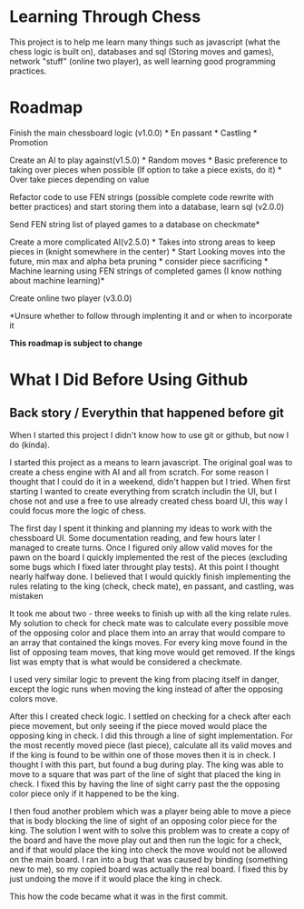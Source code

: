 # Learning Through Chess
This project is to help me learn many things such as javascript (what the chess logic is built on), databases and sql (Storing moves and games), network "stuff" (online two player), as well learning good programming practices.

# Roadmap
Finish the main chessboard logic (v1.0.0)
    * En passant 
    * Castling 
    * Promotion

Create an AI to play against(v1.5.0)
    * Random moves
    * Basic preference to taking over pieces when possible (If option to take a piece exists, do it)
    * Over take pieces depending on value


Refactor code to use FEN strings (possible complete code rewrite with better practices) and start storing them into a database, learn sql (v2.0.0)

Send FEN string list of played games to a database on checkmate*

Create a more complicated AI(v2.5.0)
    * Takes into strong areas to keep pieces in (knight somewhere in the center)
    * Start Looking moves into the future, min max and alpha beta pruning
    * consider piece sacrificing
    * Machine learning using FEN strings of completed games (I know nothing about machine learning)*



Create online two player (v3.0.0)

*Unsure whether to follow through implenting it and or when to incorporate it

**This roadmap is subject to change**


# What I Did Before Using Github

## Back story / Everythin that happened before git

When I started this project I didn't know how to use git or github, but now I do (kinda).

I started this project as a means to learn javascript. The original goal was to create a chess engine with AI and all from scratch. For some reason I thought that I could do it in a weekend, didn't happen but I tried. When first starting I wanted to create everything from scratch includin the UI, but I chose not and use a free to use already created chess board UI, this way I could focus more the logic of chess. 

The first day I spent it thinking and planning my ideas to work with the chessboard UI. Some documentation reading, and few hours later I managed to create turns. Once I figured only allow valid moves for the pawn on the board I quickly implemented the rest of the pieces (excluding some bugs which I fixed later throught play tests). At this point I thought nearly halfway done. I believed that I would quickly finish implementing the rules relating to the king (check, check mate), en passant, and castling, was mistaken

It took me about two - three weeks to finish up with all the king relate rules. My solution to check for check mate was to calculate every possible move of the opposing color and place them into an array that would compare to an array that contained the kings moves. For every king move found in the list of opposing team moves, that king move would get removed. If the kings list was empty that is what would be considered a checkmate. 

I used very similar logic to prevent the king from placing itself in danger, except the logic runs when moving the king instead of after the opposing colors move.

After this I created check logic. I settled on checking for a check after each piece movement, but only seeing if the piece moved would place the opposing king in check. I did this through a line of sight implementation. For the most recently moved piece (last piece), calculate all its valid moves and if the king is found to be within one of those moves then it is in check. I thought I with this part, but found a bug during play. The king was able to move to a square that was part of the line of sight that placed the king in check. I fixed this by having the line of sight carry past the the opposing color piece only if it happened to be the king. 

I then foud another problem which was a player being able to move a piece that is body blocking the line of sight of an opposing color piece for the king. The solution I went with to solve this problem was to create a copy of the board and have the move play out and then run the logic for a check, and if that would place the king into check the move would not be allowed on the main board. I ran into a bug that was caused by binding (something new to me), so my copied board was actually the real board. I fixed this by just undoing the move if it would place the king in check.

This how the code became what it was in the first commit.

